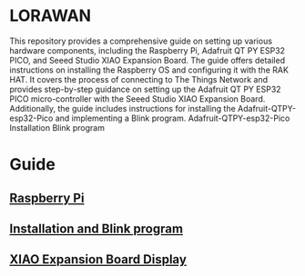 # LORAWAN

This repository provides a comprehensive guide on setting up various hardware components, including the Raspberry Pi, Adafruit QT PY ESP32 PICO, and Seeed Studio XIAO Expansion Board. The guide offers detailed instructions on installing the Raspberry OS and configuring it with the RAK HAT. It covers the process of connecting to The Things Network and provides step-by-step guidance on setting up the Adafruit QT PY ESP32 PICO micro-controller with the Seeed Studio XIAO Expansion Board. Additionally, the guide includes instructions for installing the Adafruit-QTPY-esp32-Pico and implementing a Blink program.
Adafruit-QTPY-esp32-Pico
Installation 
Blink program

# Guide
## [Raspberry Pi](https://github.com/nikhilramini/Adafruit-QTPY-esp32-Pico/blob/main/Raspberry%20Pi)
## [Installation and Blink program](https://github.com/nikhilramini/Adafruit-QTPY-esp32-Pico/blob/main/Installation%20and%20Blink%20program)
## [XIAO Expansion Board Display](https://github.com/nikhilramini/Adafruit-QTPY-esp32-Pico/blob/main/XIAO%20Expansion%20Board%20Display)
